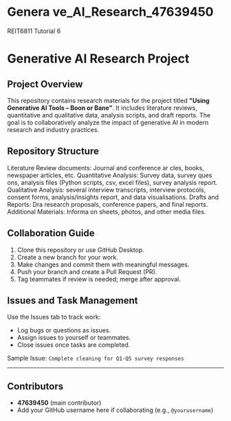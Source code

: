 # Genera ve_AI_Research_47639450
 REIT6811 Tutorial 6

# Generative AI Research Project

## Project Overview

This repository contains research materials for the project titled **"Using Generative AI Tools – Boon or Bane"**. It includes literature reviews, quantitative and qualitative data, analysis scripts, and draft reports. The goal is to collaboratively analyze the impact of generative AI in modern research and industry practices.

##  Repository Structure

Literature Review documents: Journal and conference ar cles, books, newspaper articles, etc.
Quantitative Analysis: Survey data, survey ques ons, analysis files (Python scripts, csv, excel files), survey analysis report.   
Qualitative Analysis: several interview transcripts, interview protocols, consent forms, analysis/insights report, and data
visualisations.
Drafts and Reports: Dra research proposals, conference papers, and final reports.  
Additional Materials: Informa on sheets, photos, and other media files.  

##  Collaboration Guide

1. Clone this repository or use GitHub Desktop.
2. Create a new branch for your work.
3. Make changes and commit them with meaningful messages.
4. Push your branch and create a Pull Request (PR).
5. Tag teammates if review is needed; merge after approval.


##  Issues and Task Management

Use the Issues tab to track work:
- Log bugs or questions as issues.
- Assign issues to yourself or teammates.
- Close issues once tasks are completed.

Sample Issue: `Complete cleaning for Q1-Q5 survey responses`

---

## Contributors

- **47639450** (main contributor)
- Add your GitHub username here if collaborating (e.g., `@yourusername`)

